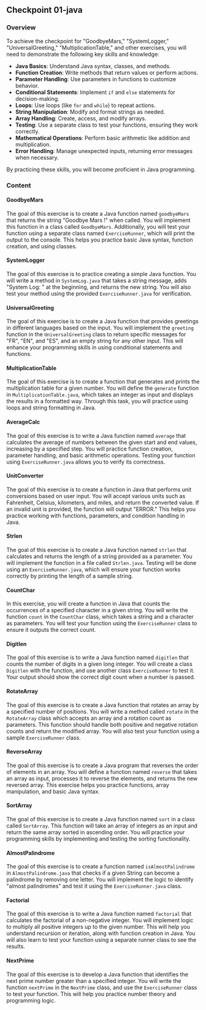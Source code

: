 ## Checkpoint 01-java

### Overview

To achieve the checkpoint for "GoodbyeMars," "SystemLogger,"
"UniversalGreeting," "MultiplicationTable," and other exercises, you will need
to demonstrate the following key skills and knowledge:

- **Java Basics**: Understand Java syntax, classes, and methods.
- **Function Creation**: Write methods that return values or perform actions.
- **Parameter Handling**: Use parameters in functions to customize behavior.
- **Conditional Statements**: Implement `if` and `else` statements for
  decision-making.
- **Loops**: Use loops (like `for` and `while`) to repeat actions.
- **String Manipulation**: Modify and format strings as needed.
- **Array Handling**: Create, access, and modify arrays.
- **Testing**: Use a separate class to test your functions, ensuring they work
  correctly.
- **Mathematical Operations**: Perform basic arithmetic like addition and
  multiplication.
- **Error Handling**: Manage unexpected inputs, returning error messages when
  necessary.

By practicing these skills, you will become proficient in Java programming.

### Content

#### GoodbyeMars

The goal of this exercise is to create a Java function named `goodbyeMars` that
returns the string "Goodbye Mars !" when called. You will implement this
function in a class called `GoodbyeMars`. Additionally, you will test your
function using a separate class named `ExerciseRunner`, which will print the
output to the console. This helps you practice basic Java syntax, function
creation, and using classes.

#### SystemLogger

The goal of this exercise is to practice creating a simple Java function. You
will write a method in `SystemLog.java` that takes a string message, adds
"System Log: " at the beginning, and returns the new string. You will also test
your method using the provided `ExerciseRunner.java` for verification.

#### UniversalGreeting

The goal of this exercise is to create a Java function that provides greetings
in different languages based on the input. You will implement the `greeting`
function in the `UniversalGreeting` class to return specific messages for "FR",
"EN", and "ES", and an empty string for any other input. This will enhance your
programming skills in using conditional statements and functions.

#### MultiplicationTable

The goal of this exercise is to create a function that generates and prints the
multiplication table for a given number. You will define the `generate` function
in `MultiplicationTable.java`, which takes an integer as input and displays the
results in a formatted way. Through this task, you will practice using loops and
string formatting in Java.

#### AverageCalc

The goal of this exercise is to write a Java function named `average` that
calculates the average of numbers between the given start and end values,
increasing by a specified step. You will practice function creation, parameter
handling, and basic arithmetic operations. Testing your function using
`ExerciseRunner.java` allows you to verify its correctness.

#### UnitConverter

The goal of this exercise is to create a function in Java that performs unit
conversions based on user input. You will accept various units such as
Fahrenheit, Celsius, kilometers, and miles, and return the converted value. If
an invalid unit is provided, the function will output "ERROR." This helps you
practice working with functions, parameters, and condition handling in Java.

#### Strlen

The goal of this exercise is to create a Java function named `strlen` that
calculates and returns the length of a string provided as a parameter. You will
implement the function in a file called `Strlen.java`. Testing will be done
using an `ExerciseRunner.java`, which will ensure your function works correctly
by printing the length of a sample string.

#### CountChar

In this exercise, you will create a function in Java that counts the occurrences
of a specified character in a given string. You will write the function `count`
in the `CountChar` class, which takes a string and a character as parameters.
You will test your function using the `ExerciseRunner` class to ensure it
outputs the correct count.

#### Digitlen

The goal of this exercise is to write a Java function named `digitlen` that
counts the number of digits in a given long integer. You will create a class
`Digitlen` with the function, and use another class `ExerciseRunner` to test it.
Your output should show the correct digit count when a number is passed.

#### RotateArray

The goal of this exercise is to create a Java function that rotates an array by
a specified number of positions. You will write a method called `rotate` in the
`RotateArray` class which accepts an array and a rotation count as parameters.
This function should handle both positive and negative rotation counts and
return the modified array. You will also test your function using a sample
`ExerciseRunner` class.

#### ReverseArray

The goal of this exercise is to create a Java program that reverses the order of
elements in an array. You will define a function named `reverse` that takes an
array as input, processes it to reverse the elements, and returns the new
reversed array. This exercise helps you practice functions, array manipulation,
and basic Java syntax.

#### SortArray

The goal of this exercise is to create a Java function named `sort` in a class
called `SortArray`. This function will take an array of integers as an input and
return the same array sorted in ascending order. You will practice your
programming skills by implementing and testing the sorting functionality.

#### AlmostPalindrome

The goal of this exercise is to create a function named `isAlmostPalindrome` in
`AlmostPalindrome.java` that checks if a given String can become a palindrome by
removing one letter. You will implement the logic to identify "almost
palindromes" and test it using the `ExerciseRunner.java` class.

#### Factorial

The goal of this exercise is to write a Java function named `factorial` that
calculates the factorial of a non-negative integer. You will implement logic to
multiply all positive integers up to the given number. This will help you
understand recursion or iteration, along with function creation in Java. You
will also learn to test your function using a separate runner class to see the
results.

#### NextPrime

The goal of this exercise is to develop a Java function that identifies the next
prime number greater than a specified integer. You will write the function
`nextPrime` in the `NextPrime` class, and use the `ExerciseRunner` class to test
your function. This will help you practice number theory and programming logic.
